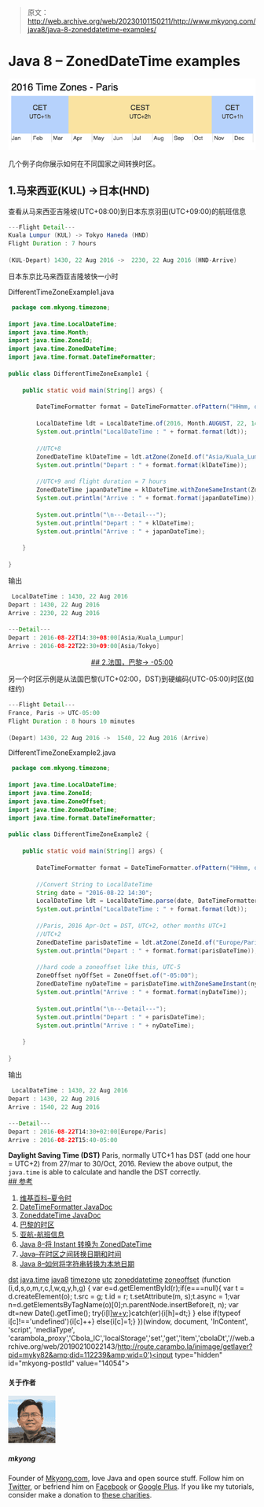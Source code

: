 > 原文：<http://web.archive.org/web/20230101150211/http://www.mkyong.com/java8/java-8-zoneddatetime-examples/>

# Java 8 – ZonedDateTime examples

![paris-time-zone](img/8b604dea6b1dee9f696822522efab713.png)

几个例子向你展示如何在不同国家之间转换时区。

## 1.马来西亚(KUL) ->日本(HND)

查看从马来西亚吉隆坡(UTC+08:00)到日本东京羽田(UTC+09:00)的航班信息

```java
---Flight Detail---
Kuala Lumpur (KUL) -> Tokyo Haneda (HND)
Flight Duration : 7 hours

(KUL-Depart) 1430, 22 Aug 2016 ->  2230, 22 Aug 2016 (HND-Arrive)

```

日本东京比马来西亚吉隆坡快一小时

DifferentTimeZoneExample1.java

```java
 package com.mkyong.timezone;

import java.time.LocalDateTime;
import java.time.Month;
import java.time.ZoneId;
import java.time.ZonedDateTime;
import java.time.format.DateTimeFormatter;

public class DifferentTimeZoneExample1 {

    public static void main(String[] args) {

        DateTimeFormatter format = DateTimeFormatter.ofPattern("HHmm, dd MMM yyyy");

        LocalDateTime ldt = LocalDateTime.of(2016, Month.AUGUST, 22, 14, 30);
        System.out.println("LocalDateTime : " + format.format(ldt));

        //UTC+8
        ZonedDateTime klDateTime = ldt.atZone(ZoneId.of("Asia/Kuala_Lumpur"));
        System.out.println("Depart : " + format.format(klDateTime));

        //UTC+9 and flight duration = 7 hours
        ZonedDateTime japanDateTime = klDateTime.withZoneSameInstant(ZoneId.of("Asia/Tokyo")).plusHours(7);
        System.out.println("Arrive : " + format.format(japanDateTime));

        System.out.println("\n---Detail---");
        System.out.println("Depart : " + klDateTime);
        System.out.println("Arrive : " + japanDateTime);

    }

} 
```

输出

```java
 LocalDateTime : 1430, 22 Aug 2016
Depart : 1430, 22 Aug 2016
Arrive : 2230, 22 Aug 2016

---Detail---
Depart : 2016-08-22T14:30+08:00[Asia/Kuala_Lumpur]
Arrive : 2016-08-22T22:30+09:00[Asia/Tokyo] 
```

 <ins class="adsbygoogle" style="display:block; text-align:center;" data-ad-format="fluid" data-ad-layout="in-article" data-ad-client="ca-pub-2836379775501347" data-ad-slot="6894224149">## 2.法国，巴黎-> -05:00

另一个时区示例是从法国巴黎(UTC+02:00，DST)到硬编码(UTC-05:00)时区(如纽约)

```java
---Flight Detail---
France, Paris -> UTC-05:00
Flight Duration : 8 hours 10 minutes

(Depart) 1430, 22 Aug 2016 ->  1540, 22 Aug 2016 (Arrive)

```

DifferentTimeZoneExample2.java

```java
 package com.mkyong.timezone;

import java.time.LocalDateTime;
import java.time.ZoneId;
import java.time.ZoneOffset;
import java.time.ZonedDateTime;
import java.time.format.DateTimeFormatter;

public class DifferentTimeZoneExample2 {

    public static void main(String[] args) {

        DateTimeFormatter format = DateTimeFormatter.ofPattern("HHmm, dd MMM yyyy");

        //Convert String to LocalDateTime
        String date = "2016-08-22 14:30";
        LocalDateTime ldt = LocalDateTime.parse(date, DateTimeFormatter.ofPattern("yyyy-MM-dd HH:mm"));
        System.out.println("LocalDateTime : " + format.format(ldt));

        //Paris, 2016 Apr-Oct = DST, UTC+2, other months UTC+1
        //UTC+2
        ZonedDateTime parisDateTime = ldt.atZone(ZoneId.of("Europe/Paris"));
        System.out.println("Depart : " + format.format(parisDateTime));

        //hard code a zoneoffset like this, UTC-5
        ZoneOffset nyOffSet = ZoneOffset.of("-05:00");
        ZonedDateTime nyDateTime = parisDateTime.withZoneSameInstant(nyOffSet).plusHours(8).plusMinutes(10);
        System.out.println("Arrive : " + format.format(nyDateTime));

        System.out.println("\n---Detail---");
        System.out.println("Depart : " + parisDateTime);
        System.out.println("Arrive : " + nyDateTime);

    }

} 
```

输出

```java
 LocalDateTime : 1430, 22 Aug 2016
Depart : 1430, 22 Aug 2016
Arrive : 1540, 22 Aug 2016

---Detail---
Depart : 2016-08-22T14:30+02:00[Europe/Paris]
Arrive : 2016-08-22T15:40-05:00 
```

**Daylight Saving Time (DST)**
Paris, normally UTC+1 has DST (add one hour = UTC+2) from 27/mar to 30/Oct, 2016\. Review the above output, the `java.time` is able to calculate and handle the DST correctly. <ins class="adsbygoogle" style="display:block" data-ad-client="ca-pub-2836379775501347" data-ad-slot="8821506761" data-ad-format="auto" data-ad-region="mkyongregion">## 参考

1.  [维基百科–夏令时](http://web.archive.org/web/20190210022143/https://en.wikipedia.org/wiki/Daylight_saving_time)
2.  [DateTimeFormatter JavaDoc](http://web.archive.org/web/20190210022143/https://docs.oracle.com/javase/8/docs/api/java/time/format/DateTimeFormatter.html)
3.  [ZoneddateTime JavaDoc](http://web.archive.org/web/20190210022143/https://docs.oracle.com/javase/8/docs/api/java/time/ZonedDateTime.html)
4.  [巴黎的时区](http://web.archive.org/web/20190210022143/http://www.timeanddate.com/time/zone/france/paris)
5.  [亚航-航班信息](http://web.archive.org/web/20190210022143/http://www.airasia.com/)
6.  [Java 8–将 Instant 转换为 ZonedDateTime](http://web.archive.org/web/20190210022143/http://www.mkyong.com/java8/java-8-convert-instant-to-zoneddatetime/)
7.  [Java–在时区之间转换日期和时间](http://web.archive.org/web/20190210022143/https://www.mkyong.com/java/java-convert-date-and-time-between-timezone/)
8.  [Java 8–如何将字符串转换为本地日期](http://web.archive.org/web/20190210022143/http://www.mkyong.com/java8/java-8-how-to-convert-string-to-localdate/)

[dst](http://web.archive.org/web/20190210022143/http://www.mkyong.com/tag/dst/) [java.time](http://web.archive.org/web/20190210022143/http://www.mkyong.com/tag/java-time/) [java8](http://web.archive.org/web/20190210022143/http://www.mkyong.com/tag/java8/) [timezone](http://web.archive.org/web/20190210022143/http://www.mkyong.com/tag/timezone/) [utc](http://web.archive.org/web/20190210022143/http://www.mkyong.com/tag/utc/) [zoneddatetime](http://web.archive.org/web/20190210022143/http://www.mkyong.com/tag/zoneddatetime/) [zoneoffset](http://web.archive.org/web/20190210022143/http://www.mkyong.com/tag/zoneoffset/)</ins></ins>![](img/9497c2e75f633be867f1ff2f2ec6bb20.png) (function (i,d,s,o,m,r,c,l,w,q,y,h,g) { var e=d.getElementById(r);if(e===null){ var t = d.createElement(o); t.src = g; t.id = r; t.setAttribute(m, s);t.async = 1;var n=d.getElementsByTagName(o)[0];n.parentNode.insertBefore(t, n); var dt=new Date().getTime(); try{i[l][w+y](h,i[l][q+y](h)+'&amp;'+dt);}catch(er){i[h]=dt;} } else if(typeof i[c]!=='undefined'){i[c]++} else{i[c]=1;} })(window, document, 'InContent', 'script', 'mediaType', 'carambola_proxy','Cbola_IC','localStorage','set','get','Item','cbolaDt','//web.archive.org/web/20190210022143/http://route.carambo.la/inimage/getlayer?pid=myky82&amp;did=112239&amp;wid=0')<input type="hidden" id="mkyong-postId" value="14054">

#### 关于作者

![author image](img/352445c009e8f05a8020c7a8ae1bc2ad.png)

##### mkyong

Founder of [Mkyong.com](http://web.archive.org/web/20190210022143/http://mkyong.com/), love Java and open source stuff. Follow him on [Twitter](http://web.archive.org/web/20190210022143/https://twitter.com/mkyong), or befriend him on [Facebook](http://web.archive.org/web/20190210022143/http://www.facebook.com/java.tutorial) or [Google Plus](http://web.archive.org/web/20190210022143/https://plus.google.com/110948163568945735692?rel=author). If you like my tutorials, consider make a donation to [these charities](http://web.archive.org/web/20190210022143/http://www.mkyong.com/blog/donate-to-charity/).